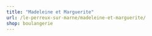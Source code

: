 ```yaml
---
title: "Madeleine et Marguerite"
url: /le-perreux-sur-marne/madeleine-et-marguerite/
shop: boulangerie
---
```


